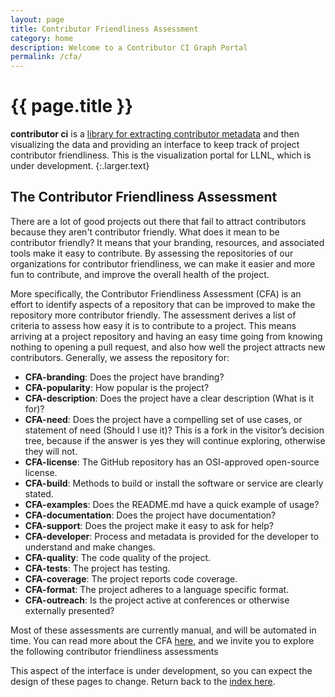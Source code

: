 ```yaml
---
layout: page
title: Contributor Friendliness Assessment
category: home
description: Welcome to a Contributor CI Graph Portal
permalink: /cfa/
---
```


# {{ page.title }}

**contributor ci** is a <a href="https://contributor-ci.readthedocs.io" target="_blank">library for extracting contributor metadata</a> and then visualizing the data and providing an interface to keep track of project contributor friendliness. This is the visualization portal for LLNL, which is under development.
{:.larger.text}

## The Contributor Friendliness Assessment

There are a lot of good projects out there that fail to attract contributors because
they aren't contributor friendly. What does it mean to be contributor friendly?
It means that your branding, resources, and associated tools make it easy to contribute.
By assessing the repositories of our organizations for contributor friendliness, we can
make it easier and more fun to contribute, and improve the overall health of the project.

More specifically, the Contributor Friendliness Assessment (CFA) is an effort to identify aspects of a repository that can be improved to make the repository more contributor friendly. The assessment derives a list of criteria to assess how easy it is to contribute to a project. This means arriving at a project repository and having an easy time going from knowing nothing to opening a pull request, and also how well the project attracts new contributors. Generally, we assess the repository for:

- **CFA-branding**: Does the project have branding?
- **CFA-popularity**: How popular is the project?
- **CFA-description**: Does the project have a clear description (What is it for)?
- **CFA-need**: Does the project have a compelling set of use cases, or statement of need (Should I use it)? This is a fork in the visitor’s decision tree, because if the answer is yes they will continue exploring, otherwise they will not.
- **CFA-license**: The GitHub repository has an OSI-approved open-source license.
- **CFA-build**: Methods to build or install the software or service are clearly stated.
- **CFA-examples**: Does the README.md have a quick example of usage?
- **CFA-documentation**: Does the project have documentation?
- **CFA-support**: Does the project make it easy to ask for help?
- **CFA-developer**: Process and metadata is provided for the developer to understand and make changes.
- **CFA-quality**: The code quality of the project.
- **CFA-tests**: The project has testing.
- **CFA-coverage**: The project reports code coverage.
- **CFA-format**: The project adheres to a language specific format.
- **CFA-outreach**: Is the project active at conferences or otherwise externally presented?

Most of these assessments are currently manual, and will be automated in time. You can read more about the CFA <a href="https://contributor-ci.readthedocs.io/en/latest/getting_started/user-guide.html#contributor-friendliness-assessment" target="_blank">here</a>, and we invite you to explore the following contributor friendliness assessments

<div class="ui bulleted link list" id="app">
</div>

This aspect of the interface is under development, so you can expect the design
of these pages to change. Return back to the <a href="{{ site.baseurl }}/">index here</a>.

<script>
function loadJSON(path, success, error)
{
    var xhr = new XMLHttpRequest();
    xhr.onreadystatechange = function()
    {
        if (xhr.readyState === XMLHttpRequest.DONE) {
            if (xhr.status === 200) {
                if (success)
                    success(JSON.parse(xhr.responseText));
            } else {
                if (error)
                    error(xhr);
            }
        }
    };
    xhr.open("GET", path, true);
    xhr.send();
}


var colors = ["#B43C3C","#BB473E","#BF5340","#BF6240","#BF6F40","#BF7540","#BF7D40","#BF8440","#BF8E40","#BF9740","#BF9F40","#BFAA40","#BFB540","#BFBB40","#AEBF40","#9FBF40","#80BF40","#59BF40"];
var total = 47;

loadJSON('{{ site.baseurl }}/api/',
    function(data) {
    
      var items = [];
      $.each(data['data'], function(i, item) {
        console.log(item);
        // Prepare badge images
        var color_index = parseInt((item['checked'] / total) * colors.length)
        var badgeColor = colors[color_index];
        var score = (100 * (item['checked'] / total)).toFixed(2);
        var badgeScore = Math.round(score) + "%25"
        var badgeUrl = "https://img.shields.io/badge/software%20checklist-" + badgeScore + "-" + badgeColor.replace("#", "");
        $("#app").append( "<a href='"+ item['url'] + "' class='item' id='" + item['id'] + "'><img style='padding-right:15px' src='"+ badgeUrl + "'>" + item['id'] + "</a>" );
  }); 
    
    },
    function(xhr) { console.error(xhr); }
);

</script>
